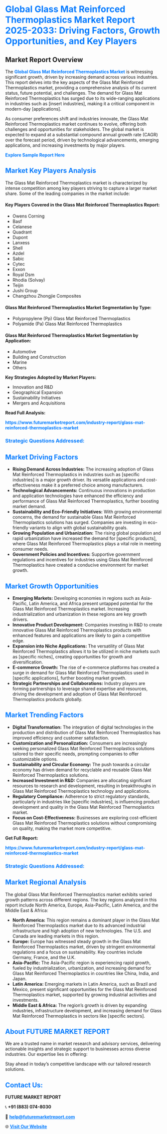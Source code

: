 <h1 style="color: #007BFF;">Global Glass Mat Reinforced Thermoplastics Market Report 2025-2033: Driving Factors, Growth Opportunities, and Key Players</h1>

<section id="overview">
<h2>Market Report Overview</h2>
<p>The <a href="https://www.futuremarketreport.com/industry-report/glass-mat-reinforced-thermoplastics-market" style="color: #007BFF; text-decoration: none;"><strong>Global Glass Mat Reinforced Thermoplastics Market</strong></a> is witnessing significant growth, driven by increasing demand across various industries. This report delves into the key aspects of the Glass Mat Reinforced Thermoplastics market, providing a comprehensive analysis of its current status, future potential, and challenges. The demand for Glass Mat Reinforced Thermoplastics has surged due to its wide-ranging applications in industries such as [insert industries], making it a critical component in modern-day [applications].</p>
<p>As consumer preferences shift and industries innovate, the Glass Mat Reinforced Thermoplastics market continues to evolve, offering both challenges and opportunities for stakeholders. The global market is expected to expand at a substantial compound annual growth rate (CAGR) over the forecast period, driven by technological advancements, emerging applications, and increasing investments by major players.</p>
</section>

<section id="overview">
<p><a href="https://www.futuremarketreport.com/request-sample/reportId=29879" style="color: #007BFF; text-decoration: none;"><strong>Explore Sample Report Here</strong></a></p>
</section>

<section id="key-players">
<h2 style="color: #007BFF;">Market Key Players Analysis</h2>
<p>The Glass Mat Reinforced Thermoplastics market is characterized by intense competition among key players striving to capture a larger market share. Some of the leading companies in the market include:</p>
<h4>Key Players Covered in the Glass Mat Reinforced Thermoplastics Report:</h4>
<ul><li>Owens Corning</li><li>Basf</li><li>Celanese</li><li>Quadrant</li><li>Dupont</li><li>Lanxess</li><li>Shell</li><li>Azdel</li><li>Sabic</li><li>Cytec</li><li>Exxon</li><li>Royal Dsm</li><li>Rhodia (Solvay)</li><li>Teijin</li><li>Jushi Group</li><li>Changzhou Zhongjie Composites</li></ul>
<h4>Glass Mat Reinforced Thermoplastics Market Segmentation by Type:</h4>
<ul><li>Polypropylene (Pp) Glass Mat Reinforced Thermoplastics</li><li>Polyamide (Pa) Glass Mat Reinforced Thermoplastics</li></ul>

<h4>Glass Mat Reinforced Thermoplastics Market Segmentation by Application:</h4>
<ul><li>Automotive</li><li>Building and Construction</li><li>Marine</li><li>Others</li></ul>
<p><strong>Key Strategies Adopted by Market Players:</strong></p>
<ul>
<li>Innovation and R&D</li>
<li>Geographical Expansion</li>
<li>Sustainability Initiatives</li>
<li>Mergers and Acquisitions</li>
</ul>
</section>

<section>
<p><strong>Read Full Analysis: </strong></p><a href="https://www.futuremarketreport.com/industry-report/glass-mat-reinforced-thermoplastics-market" style="color: #007BFF; text-decoration: none;"><strong>https://www.futuremarketreport.com/industry-report/glass-mat-reinforced-thermoplastics-market</strong></a>
<h3 style="color: #007BFF;">Strategic Questions Addressed:</h3>
</section>

<section id="driving-factors">
<h2 style="color: #007BFF;">Market Driving Factors</h2>
<ul>
<li><strong>Rising Demand Across Industries:</strong> The increasing adoption of Glass Mat Reinforced Thermoplastics in industries such as [specific industries] is a major growth driver. Its versatile applications and cost-effectiveness make it a preferred choice among manufacturers.</li>
<li><strong>Technological Advancements:</strong> Continuous innovations in production and application technologies have enhanced the efficiency and performance of Glass Mat Reinforced Thermoplastics, further boosting market demand.</li>
<li><strong>Sustainability and Eco-Friendly Initiatives:</strong> With growing environmental concerns, the demand for sustainable Glass Mat Reinforced Thermoplastics solutions has surged. Companies are investing in eco-friendly variants to align with global sustainability goals.</li>
<li><strong>Growing Population and Urbanization:</strong> The rising global population and rapid urbanization have increased the demand for [specific products], where Glass Mat Reinforced Thermoplastics plays a vital role in meeting consumer needs.</li>
<li><strong>Government Policies and Incentives:</strong> Supportive government regulations and incentives for industries using Glass Mat Reinforced Thermoplastics have created a conducive environment for market growth.</li>
</ul>
</section>

<section id="growth-opportunities">
<h2 style="color: #007BFF;">Market Growth Opportunities</h2>
<ul>
<li><strong>Emerging Markets:</strong> Developing economies in regions such as Asia-Pacific, Latin America, and Africa present untapped potential for the Glass Mat Reinforced Thermoplastics market. Increasing industrialization and urbanization in these regions are key growth drivers.</li>
<li><strong>Innovative Product Development:</strong> Companies investing in R&D to create innovative Glass Mat Reinforced Thermoplastics products with enhanced features and applications are likely to gain a competitive edge.</li>
<li><strong>Expansion into Niche Applications:</strong> The versatility of Glass Mat Reinforced Thermoplastics allows it to be utilized in niche markets such as [specific niches], creating opportunities for growth and diversification.</li>
<li><strong>E-commerce Growth:</strong> The rise of e-commerce platforms has created a surge in demand for Glass Mat Reinforced Thermoplastics used in [specific applications], further boosting market growth.</li>
<li><strong>Strategic Partnerships and Collaborations:</strong> Industry players are forming partnerships to leverage shared expertise and resources, driving the development and adoption of Glass Mat Reinforced Thermoplastics products globally.</li>
</ul>
</section>

<section id="trending-factors">
<h2 style="color: #007BFF;">Market Trending Factors</h2>
<ul>
<li><strong>Digital Transformation:</strong> The integration of digital technologies in the production and distribution of Glass Mat Reinforced Thermoplastics has improved efficiency and customer satisfaction.</li>
<li><strong>Customization and Personalization:</strong> Consumers are increasingly seeking personalized Glass Mat Reinforced Thermoplastics solutions tailored to their specific needs, prompting companies to offer customizable options.</li>
<li><strong>Sustainability and Circular Economy:</strong> The push towards a circular economy has driven demand for recyclable and reusable Glass Mat Reinforced Thermoplastics solutions.</li>
<li><strong>Increased Investment in R&D:</strong> Companies are allocating significant resources to research and development, resulting in breakthroughs in Glass Mat Reinforced Thermoplastics technology and applications.</li>
<li><strong>Regulatory Compliance:</strong> Adherence to strict regulatory standards, particularly in industries like [specific industries], is influencing product development and quality in the Glass Mat Reinforced Thermoplastics market.</li>
<li><strong>Focus on Cost-Effectiveness:</strong> Businesses are exploring cost-efficient Glass Mat Reinforced Thermoplastics solutions without compromising on quality, making the market more competitive.</li>
</ul>
</section>

<section>
<p><strong>Get Full Report: </strong></p><a href="https://www.futuremarketreport.com/industry-report/glass-mat-reinforced-thermoplastics-market" style="color: #007BFF; text-decoration: none;"><strong>https://www.futuremarketreport.com/industry-report/glass-mat-reinforced-thermoplastics-market</strong></a>
<h3 style="color: #007BFF;">Strategic Questions Addressed:</h3>
</section>


<section id="regional-analysis">
<h2 style="color: #007BFF;">Market Regional Analysis</h2>
<p>The global Glass Mat Reinforced Thermoplastics market exhibits varied growth patterns across different regions. The key regions analyzed in this report include North America, Europe, Asia-Pacific, Latin America, and the Middle East & Africa:</p>
<ul>
<li><strong>North America:</strong> This region remains a dominant player in the Glass Mat Reinforced Thermoplastics market due to its advanced industrial infrastructure and high adoption of new technologies. The U.S. and Canada are leading markets in this region.</li>
<li><strong>Europe:</strong> Europe has witnessed steady growth in the Glass Mat Reinforced Thermoplastics market, driven by stringent environmental regulations and a focus on sustainability. Key countries include Germany, France, and the U.K.</li>
<li><strong>Asia-Pacific:</strong> The Asia-Pacific region is experiencing rapid growth, fueled by industrialization, urbanization, and increasing demand for Glass Mat Reinforced Thermoplastics in countries like China, India, and Japan.</li>
<li><strong>Latin America:</strong> Emerging markets in Latin America, such as Brazil and Mexico, present significant opportunities for the Glass Mat Reinforced Thermoplastics market, supported by growing industrial activities and investments.</li>
<li><strong>Middle East & Africa:</strong> The region’s growth is driven by expanding industries, infrastructure development, and increasing demand for Glass Mat Reinforced Thermoplastics in sectors like [specific sectors].</li>
</ul>
</section>

<footer>
<h2 style="color: #007BFF;">About FUTURE MARKET REPORT</h2>
<p>We are a trusted name in market research and advisory services, delivering actionable insights and strategic support to businesses across diverse industries. Our expertise lies in offering:</p>

<p>Stay ahead in today’s competitive landscape with our tailored research solutions.</p>

<h2 style="color: #007BFF;">Contact Us:</h2>
<p><strong>FUTURE MARKET REPORT</strong></p>
<p>📞 <strong>+91 (883) 074-8030</strong></p>
<p>📧 <strong><a href="mailto:help@futuremarketreport.com" style="color: #007BFF;">help@futuremarketreport.com</a></strong></p>
<p>🌐 <strong><a href="https://www.futuremarketreport.com/" style="color: #007BFF;">Visit Our Website</a></strong></p>
</footer>